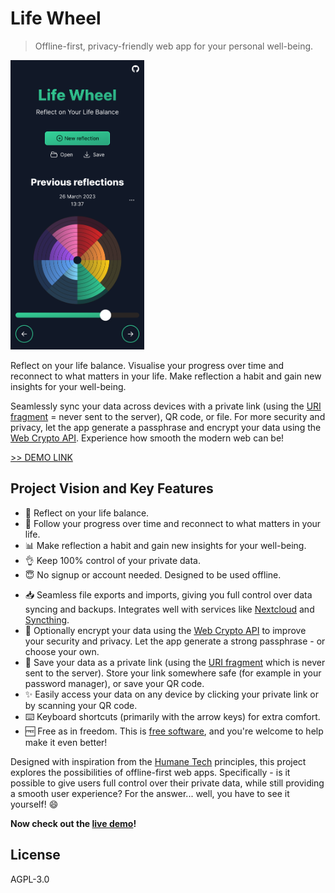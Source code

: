 # Life Wheel

> Offline-first, privacy-friendly web app for your personal well-being.

<img src="screenshot.png" width="214" height="463" alt="Screenshot of the Lifewheel app. Overview of previous reflections, showing colored circle segments representing eight dimensions of your life.">

Reflect on your life balance. Visualise your progress over time and reconnect to what matters in your life. Make reflection a habit and gain new insights for your well-being.

Seamlessly sync your data across devices with a private link (using the [URI fragment](https://en.wikipedia.org/wiki/URI_fragment) = never sent to the server), QR code, or file. For more security and privacy, let the app generate a passphrase and encrypt your data using the [Web Crypto API](https://developer.mozilla.org/en-US/docs/Web/API/Web_Crypto_API). Experience how smooth the modern web can be!

[>> DEMO LINK](https://reconnect.earth/lifewheel)

## Project Vision and Key Features

-   🧘 Reflect on your life balance.
-   🌱 Follow your progress over time and reconnect to what matters in your life.
-   📊 Make reflection a habit and gain new insights for your well-being.
-   👌 Keep 100% control of your private data.
-   😇 No signup or account needed. Designed to be used offline.
<!-- -   📲 Install the Progressive Web App to reflect on the go. -->
-   📥 Seamless file exports and imports, giving you full control over data syncing and backups. Integrates well with services like [Nextcloud](https://nextcloud.com/) and [Syncthing](https://syncthing.net/).
-   🔐 Optionally encrypt your data using the [Web Crypto API](https://developer.mozilla.org/en-US/docs/Web/API/Web_Crypto_API) to improve your security and privacy. Let the app generate a strong passphrase - or choose your own.
-   🔗 Save your data as a private link (using the [URI fragment](https://en.wikipedia.org/wiki/URI_fragment) which is never sent to the server). Store your link somewhere safe (for example in your password manager), or save your QR code.
-   ✨ Easily access your data on any device by clicking your private link or by scanning your QR code.
-   ⌨️ Keyboard shortcuts (primarily with the arrow keys) for extra comfort.
-   🆓 Free as in freedom. This is [free software](https://fsfe.org/freesoftware/), and you're welcome to help make it even better!

Designed with inspiration from the [Humane Tech](https://www.humanetech.com/) principles, this project explores the possibilities of offline-first web apps. Specifically - is it possible to give users full control over their private data, while still providing a smooth user experience? For the answer... well, you have to see it yourself! 😄

**Now check out the [live demo](https://reconnect.earth/lifewheel)!**

## License

AGPL-3.0
